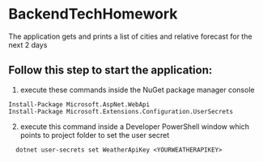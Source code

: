 # BackendTechHomework
The application gets and prints a list of cities and relative forecast for the next 2 days

## Follow this step to start the application:

1) execute these commands inside the NuGet package manager console
```
Install-Package Microsoft.AspNet.WebApi
Install-Package Microsoft.Extensions.Configuration.UserSecrets
```
2) execute this command inside a Developer PowerShell window which points to project folder to set the user secret
```
  dotnet user-secrets set WeatherApiKey <YOURWEATHERAPIKEY>
```

